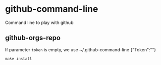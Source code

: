 # github-command-line

Command line to play with github

## github-orgs-repo

If parameter `token` is empty, we use ~/.github-command-line {"Token":"<your token>"}

```
make install
```
